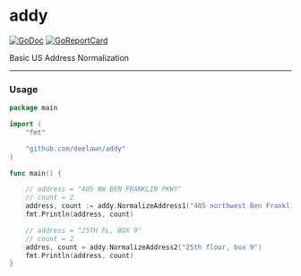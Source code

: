 # addy
[![GoDoc](https://img.shields.io/badge/godoc-reference-blue.svg)](https://pkg.go.dev/github.com/deelawn/addy)
[![GoReportCard](https://goreportcard.com/badge/github.com/nanomsg/mangos)](https://goreportcard.com/report/github.com/deelawn/addy)

Basic US Address Normalization

---

### Usage
```go
package main

import (
	"fmt"

	"github.com/deelawn/addy"
)

func main() {

	// address = "405 NW BEN FRANKLIN PKWY"
	// count = 2
	address, count := addy.NormalizeAddress1("405 northwest Ben Franklin parkway")
	fmt.Println(address, count)

	// address = "25TH FL, BOX 9"
	// count = 2
	addres, count = addy.NormalizeAddress2("25th floor, box 9")
	fmt.Println(address, count)
}
```
